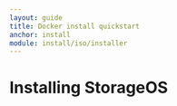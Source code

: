 ```yaml
---
layout: guide
title: Docker install quickstart
anchor: install
module: install/iso/installer
---
```


# Installing StorageOS
